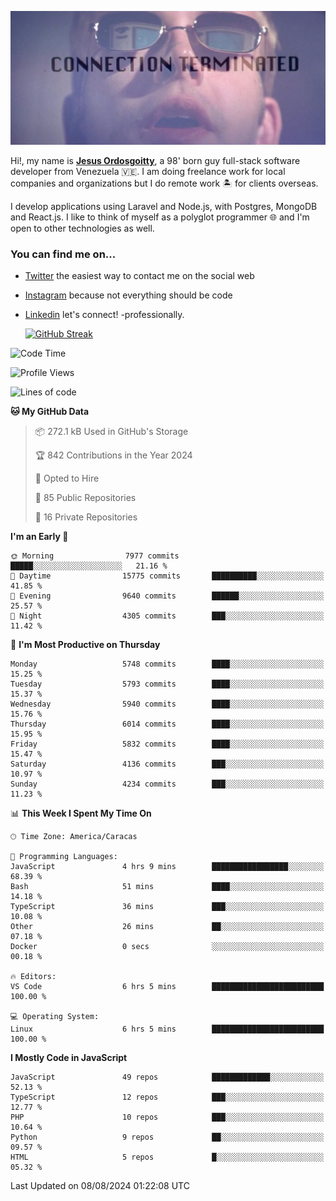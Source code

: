 ![hackers movie reference](./disconnected.jpg)

Hi!, my name is [**Jesus Ordosgoitty**](https://jodaz.dev), a 98' born guy full-stack software developer from Venezuela 🇻🇪. I am doing freelance work for local companies and organizations but I do remote work 🏝️ for clients overseas. 

I develop applications using Laravel and Node.js, with Postgres, MongoDB and React.js. I like to think of myself as a polyglot programmer 🌐 and I'm open to other technologies as well.

### You can find me on...

- [Twitter](https://twitter.com/jodaz_) the easiest way to contact me on the social web
- [Instagram](https://instagram.com/jodaz_) because not everything should be code
- [Linkedin](https://linkedin.com/in/jodaz) let's connect! -professionally.


    [![GitHub Streak](https://streak-stats.demolab.com?user=jodaz&theme=tokyonight)](https://git.io/streak-stats)

<!--START_SECTION:waka-->
![Code Time](http://img.shields.io/badge/Code%20Time-6%2C684%20hrs%2017%20mins-blue)

![Profile Views](http://img.shields.io/badge/Profile%20Views-0-blue)

![Lines of code](https://img.shields.io/badge/From%20Hello%20World%20I%27ve%20Written-82.6%20million%20lines%20of%20code-blue)

**🐱 My GitHub Data** 

> 📦 272.1 kB Used in GitHub's Storage 
 > 
> 🏆 842 Contributions in the Year 2024
 > 
> 💼 Opted to Hire
 > 
> 📜 85 Public Repositories 
 > 
> 🔑 16 Private Repositories 
 > 
**I'm an Early 🐤** 

```text
🌞 Morning                7977 commits        █████░░░░░░░░░░░░░░░░░░░░   21.16 % 
🌆 Daytime                15775 commits       ██████████░░░░░░░░░░░░░░░   41.85 % 
🌃 Evening                9640 commits        ██████░░░░░░░░░░░░░░░░░░░   25.57 % 
🌙 Night                  4305 commits        ███░░░░░░░░░░░░░░░░░░░░░░   11.42 % 
```
📅 **I'm Most Productive on Thursday** 

```text
Monday                   5748 commits        ████░░░░░░░░░░░░░░░░░░░░░   15.25 % 
Tuesday                  5793 commits        ████░░░░░░░░░░░░░░░░░░░░░   15.37 % 
Wednesday                5940 commits        ████░░░░░░░░░░░░░░░░░░░░░   15.76 % 
Thursday                 6014 commits        ████░░░░░░░░░░░░░░░░░░░░░   15.95 % 
Friday                   5832 commits        ████░░░░░░░░░░░░░░░░░░░░░   15.47 % 
Saturday                 4136 commits        ███░░░░░░░░░░░░░░░░░░░░░░   10.97 % 
Sunday                   4234 commits        ███░░░░░░░░░░░░░░░░░░░░░░   11.23 % 
```


📊 **This Week I Spent My Time On** 

```text
🕑︎ Time Zone: America/Caracas

💬 Programming Languages: 
JavaScript               4 hrs 9 mins        █████████████████░░░░░░░░   68.39 % 
Bash                     51 mins             ████░░░░░░░░░░░░░░░░░░░░░   14.18 % 
TypeScript               36 mins             ███░░░░░░░░░░░░░░░░░░░░░░   10.08 % 
Other                    26 mins             ██░░░░░░░░░░░░░░░░░░░░░░░   07.18 % 
Docker                   0 secs              ░░░░░░░░░░░░░░░░░░░░░░░░░   00.18 % 

🔥 Editors: 
VS Code                  6 hrs 5 mins        █████████████████████████   100.00 % 

💻 Operating System: 
Linux                    6 hrs 5 mins        █████████████████████████   100.00 % 
```

**I Mostly Code in JavaScript** 

```text
JavaScript               49 repos            █████████████░░░░░░░░░░░░   52.13 % 
TypeScript               12 repos            ███░░░░░░░░░░░░░░░░░░░░░░   12.77 % 
PHP                      10 repos            ███░░░░░░░░░░░░░░░░░░░░░░   10.64 % 
Python                   9 repos             ██░░░░░░░░░░░░░░░░░░░░░░░   09.57 % 
HTML                     5 repos             █░░░░░░░░░░░░░░░░░░░░░░░░   05.32 % 
```




 Last Updated on 08/08/2024 01:22:08 UTC
<!--END_SECTION:waka-->
